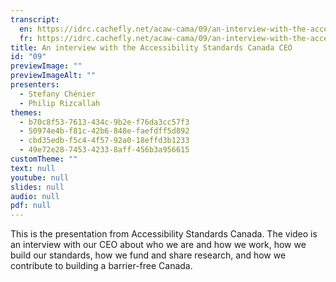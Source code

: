 ```yaml
---
transcript:
  en: https://idrc.cachefly.net/acaw-cama/09/an-interview-with-the-accessibility-standards-canada-ceo-transcript-en.docx
  fr: https://idrc.cachefly.net/acaw-cama/09/an-interview-with-the-accessibility-standards-canada-ceo-transcript-fr.docx
title: An interview with the Accessibility Standards Canada CEO
id: "09"
previewImage: ""
previewImageAlt: ""
presenters:
  - Stefany Chénier
  - Philip Rizcallah
themes:
  - b70c8f53-7613-434c-9b2e-f76da3cc57f3
  - 50974e4b-f81c-42b6-848e-faefdff5d892
  - cbd35edb-f5c4-4f57-92a0-18effd3b1233
  - 49e72e28-7453-4233-8aff-456b3a956615
customTheme: ""
text: null
youtube: null
slides: null
audio: null
pdf: null
---
```

This is the presentation from Accessibility Standards Canada. The video is an interview with our CEO about who we are and how we work, how we build our standards, how we fund and share research, and how we contribute to building a barrier-free Canada.

